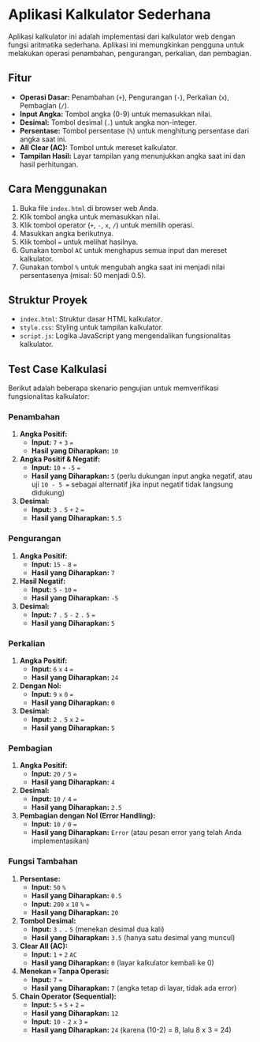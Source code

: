 # Aplikasi Kalkulator Sederhana

Aplikasi kalkulator ini adalah implementasi dari kalkulator web dengan fungsi aritmatika sederhana. Aplikasi ini memungkinkan pengguna untuk melakukan operasi penambahan, pengurangan, perkalian, dan pembagian.

## Fitur

* **Operasi Dasar:** Penambahan (`+`), Pengurangan (`-`), Perkalian (`x`), Pembagian (`/`).
* **Input Angka:** Tombol angka (0-9) untuk memasukkan nilai.
* **Desimal:** Tombol desimal (`.`) untuk angka non-integer.
* **Persentase:** Tombol persentase (`%`) untuk menghitung persentase dari angka saat ini.
* **All Clear (AC):** Tombol untuk mereset kalkulator.
* **Tampilan Hasil:** Layar tampilan yang menunjukkan angka saat ini dan hasil perhitungan.

## Cara Menggunakan

1.  Buka file `index.html` di browser web Anda.
2.  Klik tombol angka untuk memasukkan nilai.
3.  Klik tombol operator (`+`, `-`, `x`, `/`) untuk memilih operasi.
4.  Masukkan angka berikutnya.
5.  Klik tombol `=` untuk melihat hasilnya.
6.  Gunakan tombol `AC` untuk menghapus semua input dan mereset kalkulator.
7.  Gunakan tombol `%` untuk mengubah angka saat ini menjadi nilai persentasenya (misal: 50 menjadi 0.5).

## Struktur Proyek
* `index.html`: Struktur dasar HTML kalkulator.
* `style.css`: Styling untuk tampilan kalkulator.
* `script.js`: Logika JavaScript yang mengendalikan fungsionalitas kalkulator.

## Test Case Kalkulasi

Berikut adalah beberapa skenario pengujian untuk memverifikasi fungsionalitas kalkulator:

### Penambahan

1.  **Angka Positif:**
    * **Input:** `7` `+` `3` `=`
    * **Hasil yang Diharapkan:** `10`
2.  **Angka Positif & Negatif:**
    * **Input:** `10` `+` `-5` `=`
    * **Hasil yang Diharapkan:** `5` (perlu dukungan input angka negatif, atau uji `10 - 5 =` sebagai alternatif jika input negatif tidak langsung didukung)
3.  **Desimal:**
    * **Input:** `3` `.` `5` `+` `2` `=`
    * **Hasil yang Diharapkan:** `5.5`

### Pengurangan

1.  **Angka Positif:**
    * **Input:** `15` `-` `8` `=`
    * **Hasil yang Diharapkan:** `7`
2.  **Hasil Negatif:**
    * **Input:** `5` `-` `10` `=`
    * **Hasil yang Diharapkan:** `-5`
3.  **Desimal:**
    * **Input:** `7` `.` `5` `-` `2` `.` `5` `=`
    * **Hasil yang Diharapkan:** `5`

### Perkalian

1.  **Angka Positif:**
    * **Input:** `6` `x` `4` `=`
    * **Hasil yang Diharapkan:** `24`
2.  **Dengan Nol:**
    * **Input:** `9` `x` `0` `=`
    * **Hasil yang Diharapkan:** `0`
3.  **Desimal:**
    * **Input:** `2` `.` `5` `x` `2` `=`
    * **Hasil yang Diharapkan:** `5`

### Pembagian

1.  **Angka Positif:**
    * **Input:** `20` `/` `5` `=`
    * **Hasil yang Diharapkan:** `4`
2.  **Desimal:**
    * **Input:** `10` `/` `4` `=`
    * **Hasil yang Diharapkan:** `2.5`
3.  **Pembagian dengan Nol (Error Handling):**
    * **Input:** `10` `/` `0` `=`
    * **Hasil yang Diharapkan:** `Error` (atau pesan error yang telah Anda implementasikan)

### Fungsi Tambahan

1.  **Persentase:**
    * **Input:** `50` `%`
    * **Hasil yang Diharapkan:** `0.5`
    * **Input:** `200` `x` `10` `%` `=`
    * **Hasil yang Diharapkan:** `20`
2.  **Tombol Desimal:**
    * **Input:** `3` `.` `.` `5` (menekan desimal dua kali)
    * **Hasil yang Diharapkan:** `3.5` (hanya satu desimal yang muncul)
3.  **Clear All (AC):**
    * **Input:** `1` `+` `2` `AC`
    * **Hasil yang Diharapkan:** `0` (layar kalkulator kembali ke 0)
4.  **Menekan `=` Tanpa Operasi:**
    * **Input:** `7` `=`
    * **Hasil yang Diharapkan:** `7` (angka tetap di layar, tidak ada error)
5.  **Chain Operator (Sequential):**
    * **Input:** `5` `+` `5` `+` `2` `=`
    * **Hasil yang Diharapkan:** `12`
    * **Input:** `10` `-` `2` `x` `3` `=`
    * **Hasil yang Diharapkan:** `24` (karena (10-2) = 8, lalu 8 x 3 = 24)